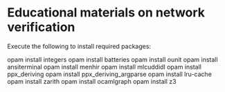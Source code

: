 # Educational materials on network verification

Execute the following to install required packages:

opam install integers
opam install batteries
opam install ounit
opam install ansiterminal
opam install menhir
opam install mlcuddidl
opam install ppx_deriving
opam install ppx_deriving_argparse
opam install lru-cache
opam install zarith
opam install ocamlgraph
opam install z3
  
